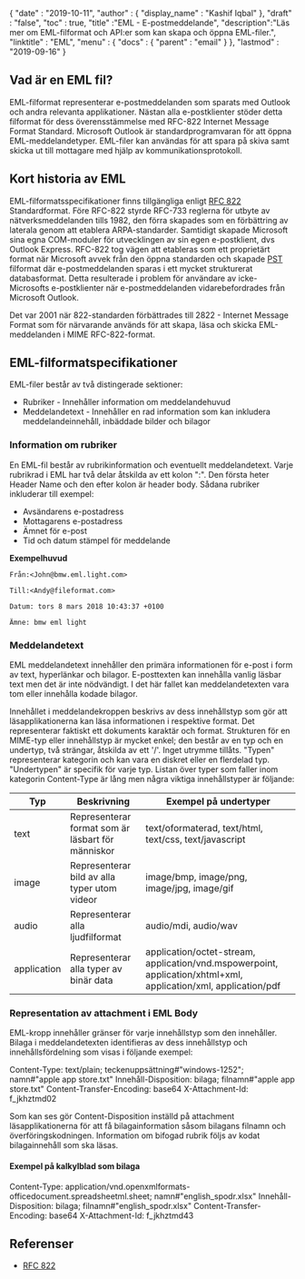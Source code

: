 {
  "date" : "2019-10-11",
  "author" : {
    "display_name" : "Kashif Iqbal"
},
  "draft" : "false",
  "toc" : true,
  "title" :"EML - E-postmeddelande",
  "description":"Läs mer om EML-filformat och API:er som kan skapa och öppna EML-filer.",
  "linktitle" : "EML",
  "menu" : {
    "docs" : {
      "parent" : "email"
}
},
  "lastmod" : "2019-09-16"
}

## Vad är en EML fil?

EML-filformat representerar e-postmeddelanden som sparats med Outlook och andra relevanta applikationer. Nästan alla e-postklienter stöder detta filformat för dess överensstämmelse med RFC-822 Internet Message Format Standard. Microsoft Outlook är standardprogramvaran för att öppna EML-meddelandetyper. EML-filer kan användas för att spara på skiva samt skicka ut till mottagare med hjälp av kommunikationsprotokoll.

## Kort historia av EML

EML-filformatsspecifikationer finns tillgängliga enligt [RFC 822](https://www.ietf.org/rfc/rfc0822.txt) Standardformat. Före RFC-822 styrde RFC-733 reglerna för utbyte av nätverksmeddelanden tills 1982, den förra skapades som en förbättring av laterala genom att etablera ARPA-standarder. Samtidigt skapade Microsoft sina egna COM-moduler för utvecklingen av sin egen e-postklient, dvs Outlook Express. RFC-822 tog vägen att etableras som ett proprietärt format när Microsoft avvek från den öppna standarden och skapade [PST](/sv/email/pst/) filformat där e-postmeddelanden sparas i ett mycket strukturerat databasformat. Detta resulterade i problem för användare av icke-Microsofts e-postklienter när e-postmeddelanden vidarebefordrades från Microsoft Outlook.

Det var 2001 när 822-standarden förbättrades till 2822 - Internet Message Format som för närvarande används för att skapa, läsa och skicka EML-meddelanden i MIME RFC-822-format.

## EML-filformatspecifikationer

EML-filer består av två distingerade sektioner:

* Rubriker - Innehåller information om meddelandehuvud
* Meddelandetext - Innehåller en rad information som kan inkludera meddelandeinnehåll, inbäddade bilder och bilagor

### Information om rubriker ###

En EML-fil består av rubrikinformation och eventuellt meddelandetext. Varje rubrikrad i EML har två delar åtskilda av ett kolon ":". Den första heter Header Name och den efter kolon är header body. Sådana rubriker inkluderar till exempel:

* Avsändarens e-postadress
* Mottagarens e-postadress
* Ämnet för e-post
* Tid och datum stämpel för meddelande

**Exempelhuvud**

```
Från:<John@bmw.eml.light.com>

Till:<Andy@fileformat.com>

Datum: tors 8 mars 2018 10:43:37 +0100

Ämne: bmw eml light
```

### Meddelandetext ###

EML meddelandetext innehåller den primära informationen för e-post i form av text, hyperlänkar och bilagor. E-posttexten kan innehålla vanlig läsbar text men det är inte nödvändigt. I det här fallet kan meddelandetexten vara tom eller innehålla kodade bilagor.

Innehållet i meddelandekroppen beskrivs av dess innehållstyp som gör att läsapplikationerna kan läsa informationen i respektive format. Det representerar faktiskt ett dokuments karaktär och format. Strukturen för en MIME-typ eller innehållstyp är mycket enkel; den består av en typ och en undertyp, två strängar, åtskilda av ett '/'. Inget utrymme tillåts. "Typen" representerar kategorin och kan vara en diskret eller en flerdelad typ. "Undertypen" är specifik för varje typ. Listan över typer som faller inom kategorin Content-Type är lång men några viktiga innehållstyper är följande:


|**Typ**|**Beskrivning**|**Exempel på undertyper**
---|---|---|
|text|Representerar format som är läsbart för människor|text/oformaterad, text/html, text/css, text/javascript
|image|Representerar bild av alla typer utom videor|image/bmp, image/png, image/jpg, image/gif
|audio|Representerar alla ljudfilformat|audio/mdi, audio/wav
|application|Representerar alla typer av binär data|application/octet-stream, application/vnd.mspowerpoint, application/xhtml+xml, application/xml, application/pdf

### Representation av attachment i EML Body ###

EML-kropp innehåller gränser för varje innehållstyp som den innehåller. Bilaga i meddelandetexten identifieras av dess innehållstyp och innehållsfördelning som visas i följande exempel:

Content-Type: text/plain; teckenuppsättning#"windows-1252"; namn#"apple app store.txt"
Innehåll-Disposition: bilaga; filnamn#"apple app store.txt"
Content-Transfer-Encoding: base64
X-Attachment-Id: f_jkhztmd02

Som kan ses gör Content-Disposition inställd på attachment läsapplikationerna för att få bilagainformation såsom bilagans filnamn och överföringskodningen. Information om bifogad rubrik följs av kodat bilagainnehåll som ska läsas.

#### Exempel på kalkylblad som bilaga ####

Content-Type: application/vnd.openxmlformats-officedocument.spreadsheetml.sheet; namn#"english_spodr.xlsx"
Innehåll-Disposition: bilaga; filnamn#"english_spodr.xlsx"
Content-Transfer-Encoding: base64
X-Attachment-Id: f_jkhztmd43

## Referenser

* [RFC 822](https://www.ietf.org/rfc/rfc0822.txt)

